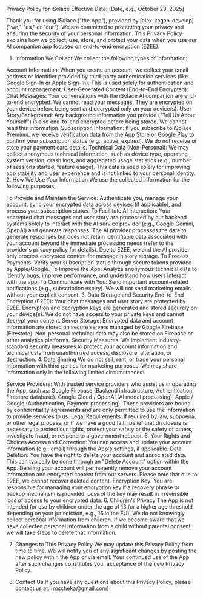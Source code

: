 Privacy Policy for iSolace
Effective Date: [Date, e.g., October 23, 2025]

Thank you for using iSolace ("the App"), provided by [alex-kagan-develop] ("we," "us," or "our"). We are committed to protecting your privacy and ensuring the security of your personal information. This Privacy Policy explains how we collect, use, store, and protect your data when you use our AI companion app focused on end-to-end encryption (E2EE).

1. Information We Collect
We collect the following types of information:

Account Information: When you create an account, we collect your email address or identifier provided by third-party authentication services (like Google Sign-In or Apple Sign-In). This is used solely for authentication and account management.
User-Generated Content (End-to-End Encrypted):
Chat Messages: Your conversations with the iSolace AI companion are end-to-end encrypted. We cannot read your messages. They are encrypted on your device before being sent and decrypted only on your device(s).
User Story/Background: Any background information you provide ("Tell Us About Yourself") is also end-to-end encrypted before being stored. We cannot read this information.
Subscription Information: If you subscribe to iSolace Premium, we receive verification data from the App Store or Google Play to confirm your subscription status (e.g., active, expired). We do not receive or store your payment card details.
Technical Data (Non-Personal): We may collect anonymous technical information, such as device type, operating system version, crash logs, and aggregated usage statistics (e.g., number of sessions started, feature usage). This data is used solely for improving app stability and user experience and is not linked to your personal identity.
2. How We Use Your Information
We use the collected information for the following purposes:

To Provide and Maintain the Service: Authenticate you, manage your account, sync your encrypted data across devices (if applicable), and process your subscription status.
To Facilitate AI Interaction: Your encrypted chat messages and user story are processed by our backend systems solely to interact with the AI service provider (e.g., Google Gemini, OpenAI) and generate responses. The AI provider processes the data to generate responses but does not retain identifiable data associated with your account beyond the immediate processing needs (refer to the provider's privacy policy for details). Due to E2EE, we and the AI provider only process encrypted content for message history storage.
To Process Payments: Verify your subscription status through secure tokens provided by Apple/Google.
To Improve the App: Analyze anonymous technical data to identify bugs, improve performance, and understand how users interact with the app.
To Communicate with You: Send important account-related notifications (e.g., subscription expiry). We will not send marketing emails without your explicit consent.
3. Data Storage and Security
End-to-End Encryption (E2EE): Your chat messages and user story are protected by E2EE. Encryption and decryption keys are generated and stored securely on your device(s). We do not have access to your private keys and cannot decrypt your content.
Server Storage: Encrypted data and account information are stored on secure servers managed by Google Firebase (Firestore). Non-personal technical data may also be stored on Firebase or other analytics platforms.
Security Measures: We implement industry-standard security measures to protect your account information and technical data from unauthorized access, disclosure, alteration, or destruction.
4. Data Sharing
We do not sell, rent, or trade your personal information with third parties for marketing purposes. We may share information only in the following limited circumstances:

Service Providers: With trusted service providers who assist us in operating the App, such as:
Google Firebase (Backend infrastructure, Authentication, Firestore database).
Google Cloud / OpenAI (AI model processing).
Apple / Google (Authentication, Payment processing). These providers are bound by confidentiality agreements and are only permitted to use the information to provide services to us.
Legal Requirements: If required by law, subpoena, or other legal process, or if we have a good faith belief that disclosure is necessary to protect our rights, protect your safety or the safety of others, investigate fraud, or respond to a government request.
5. Your Rights and Choices
Access and Correction: You can access and update your account information (e.g., email) through the App's settings, if applicable.
Data Deletion: You have the right to delete your account and associated data. This can typically be done through an "Delete Account" option within the App. Deleting your account will permanently remove your account information and encrypted content from our servers. Please note that due to E2EE, we cannot recover deleted content.
Encryption Key: You are responsible for managing your encryption key if a recovery phrase or backup mechanism is provided. Loss of the key may result in irreversible loss of access to your encrypted data.
6. Children's Privacy
The App is not intended for use by children under the age of 13 (or a higher age threshold depending on your jurisdiction, e.g., 16 in the EU). We do not knowingly collect personal information from children. If we become aware that we have collected personal information from a child without parental consent, we will take steps to delete that information.

7. Changes to This Privacy Policy
We may update this Privacy Policy from time to time. We will notify you of any significant changes by posting the new policy within the App or via email. Your continued use of the App after such changes constitutes your acceptance of the new Privacy Policy.

8. Contact Us
If you have any questions about this Privacy Policy, please contact us at: [roscheka@gmail.com]